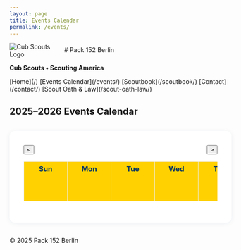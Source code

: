 ```yaml
---
layout: page
title: Events Calendar
permalink: /events/
---
```


<img src="/assets/cubscouts.webp" alt="Cub Scouts Logo" style="max-width:120px; vertical-align:middle;">
# Pack 152 Berlin

**Cub Scouts • Scouting America**

<nav>
[Home](/)
[Events Calendar](/events/)
[Scoutbook](/scoutbook/)
[Contact](/contact/)
[Scout Oath & Law](/scout-oath-law/)
</nav>

## 2025–2026 Events Calendar

<style>
.calendar-container {
    max-width: 700px;
    margin: 2rem auto;
    background: #fff;
    padding: 2rem;
    border-radius: 12px;
    box-shadow: 0 2px 12px rgba(0,51,102,0.07);
}
.calendar-nav {
    display: flex;
    justify-content: space-between;
    align-items: center;
    margin-bottom: 1rem;
}
.calendar-table {
    width: 100%;
    border-collapse: collapse;
    table-layout: fixed;
}
.calendar-table th, .calendar-table td {
    width: 14.28%;
    min-width: 90px;
    max-width: 120px;
    height: 90px;
    min-height: 90px;
    vertical-align: top;
    border: 1px solid #eee;
    padding: 6px 4px 4px 4px;
    position: relative;
    font-size: 0.97em;
    word-break: break-word;
}
.calendar-table th {
    background: #ffd100;
    color: #003366;
    font-weight: 700;
    font-size: 1rem;
}
.event-day {
    color: #0055a4;
    font-weight: bold;
    font-size: 1.1em;
    margin-right: 4px;
}
.event-list {
    margin: 0.5em 0 0 0;
    padding: 0;
    list-style: none;
    font-size: 0.93em;
}
.event-list li {
    background: #e6f0fa;
    color: #003366;
    border-radius: 6px;
    margin-bottom: 2px;
    padding: 2px 6px;
    font-size: 0.93em;
}
.calendar-table td.today {
    border: 2px solid #0055a4;
}
@media (max-width: 800px) {
    .calendar-table th, .calendar-table td {
        min-width: 60px;
        max-width: 80px;
        height: 70px;
        min-height: 70px;
        font-size: 0.85em;
    }
    .event-list li {
        font-size: 0.85em;
    }
}
</style>

<div class="calendar-container">
    <div class="calendar-nav">
        <button id="prevMonth" aria-label="Previous Month">&lt;</button>
        <span id="calendarMonth"></span>
        <button id="nextMonth" aria-label="Next Month">&gt;</button>
    </div>
    <table class="calendar-table">
        <thead>
            <tr>
                <th>Sun</th>
                <th>Mon</th>
                <th>Tue</th>
                <th>Wed</th>
                <th>Thu</th>
                <th>Fri</th>
                <th>Sat</th>
            </tr>
        </thead>
        <tbody id="calendarBody">
            <!-- Calendar will be rendered here -->
        </tbody>
    </table>
</div>

<script>
// --- Event Data ---
const events = [
    { date: "2025-09-02", desc: "Den Meeting", time: "4pm – 5pm", location: "JFKS Large Aula", detail: "Join us for our regular Den Meeting. Scouts will work on advancement while participating in fun activities and learn new skills. Parents are welcome to attend." },
    { date: "2025-09-16", desc: "Den Meeting", time: "4pm – 5pm", location: "JFKS Large Aula", detail: "Den Meeting. We'll work on advancement and enjoy team-building games." },
    { date: "2025-09-30", desc: "Den Meeting", time: "4pm – 5pm", location: "JFKS Large Aula", detail: "Den Meeting. We'll work on advancement and enjoy team-building games." },
    { date: "2025-10-14", desc: "Den Meeting", time: "4pm – 5pm", location: "JFKS Large Aula", detail: "Den Meeting. We'll be preparing for our upcoming campout. Parents, please attend for important info." },
    { date: "2025-11-04", desc: "Den Meeting", time: "4pm – 5pm", location: "JFKS Large Aula", detail: "Den Meeting. We'll work on advancement and discuss upcoming events. Parents are welcome." },
    { date: "2025-11-18", desc: "Den Meeting", time: "4pm – 5pm", location: "JFKS Large Aula", detail: "Den Meeting. We'll work on a service project for our community." },
    { date: "2025-12-02", desc: "Den Meeting", time: "4pm – 5pm", location: "JFKS Large Aula", detail: "Den Meeting. Holiday crafts and activities for all scouts." },
    { date: "2025-12-16", desc: "Den Meeting", time: "4pm – 5pm", location: "JFKS Large Aula", detail: "End-of-year Den Meeting. We'll celebrate our achievements and enjoy snacks together." },
    { date: "2026-01-06", desc: "Den Meeting", time: "4pm – 5pm", location: "JFKS Large Aula", detail: "First Den Meeting of the new year! We'll set goals and plan for upcoming adventures." },
    { date: "2026-01-20", desc: "Den Meeting", time: "4pm – 5pm", location: "JFKS Large Aula", detail: "Den Meeting. Focus on leadership and teamwork activities." },
    { date: "2026-02-10", desc: "Den Meeting", time: "4pm – 5pm", location: "JFKS Large Aula", detail: "Den Meeting. We'll prepare for the Pinewood Derby and work on car designs." },
    { date: "2026-02-24", desc: "Den Meeting", time: "4pm – 5pm", location: "JFKS Large Aula", detail: "Den Meeting. Final touches for Pinewood Derby cars and practice races." },
    { date: "2026-03-10", desc: "Den Meeting", time: "4pm – 5pm", location: "JFKS Large Aula", detail: "Den Meeting. We'll explore science experiments and STEM fun." },
    { date: "2026-03-24", desc: "Den Meeting", time: "4pm – 5pm", location: "JFKS Large Aula", detail: "Den Meeting. We'll explore science experiments and STEM fun." },
    { date: "2026-04-14", desc: "Den Meeting", time: "4pm – 5pm", location: "JFKS Large Aula", detail: "Den Meeting. Outdoor games and nature exploration (weather permitting)." },
    { date: "2026-04-28", desc: "Den Meeting", time: "4pm – 5pm", location: "JFKS Large Aula", detail: "Den Meeting. Preparing for the Roller Activity at Tempelhofer Feld." },
    { date: "2026-05-05", desc: "Den Meeting", time: "4pm – 5pm", location: "JFKS Large Aula", detail: "Den Meeting. We'll discuss summer plans and review scout skills." },
    { date: "2026-05-19", desc: "Den Meeting", time: "4pm – 5pm", location: "JFKS Large Aula", detail: "Den Meeting. End-of-year review and awards." },
    { date: "2026-06-02", desc: "Den Meeting", time: "4pm – 5pm", location: "JFKS Large Aula", detail: "Den Meeting. Outdoor fun and games to celebrate the end of the school year." },
    { date: "2026-06-16", desc: "Den Meeting", time: "4pm – 5pm", location: "JFKS Large Aula", detail: "Den Meeting. Summer kickoff and planning for camp." },
    { date: "2026-06-30", desc: "Den Meeting", time: "4pm – 5pm", location: "JFKS Large Aula", detail: "Den Meeting. Final meeting before summer break." },
    { date: "2025-08-19", desc: "Committee Meeting", time: "8pm – 10pm", location: "Virtual", detail: "Committee Meeting for parent volunteers . We'll discuss the upcoming scouting year and volunteer opportunities." },
    { date: "2025-09-09", desc: "Committee Meeting", time: "8pm – 10pm", location: "Virtual", detail: "Committee Meeting for parent volunteers and leaders. Planning for the Camping and fall events." },
    { date: "2025-10-07", desc: "Committee Meeting", time: "8pm – 10pm", location: "Virtual", detail: "Committee Meeting for parent volunteers and leaders. Review of September events and preparation for October activities." },
    { date: "2025-11-04", desc: "Committee Meeting", time: "8pm – 10pm", location: "Virtual", detail: "Committee Meeting for parent volunteers and leaders. We'll discuss upcoming events and planning." },
    { date: "2025-12-09", desc: "Committee Meeting", time: "8pm – 10pm", location: "Virtual", detail: "Committee Meeting for parent volunteers and leaders. Holiday planning and service project review." },
    { date: "2026-01-13", desc: "Committee Meeting", time: "8pm – 10pm", location: "Virtual", detail: "Committee Meeting for parent volunteers and leaders. New year planning and Pinewood Derby logistics." },
    { date: "2026-02-17", desc: "Committee Meeting", time: "8pm – 10pm", location: "Virtual", detail: "Committee Meeting for parent volunteers and leaders. Finalize details for the Pinewood Derby and spring events." },
    { date: "2026-03-10", desc: "Committee Meeting", time: "8pm – 10pm", location: "Virtual", detail: "Committee Meeting for parent volunteers and leaders. Planning for spring events and activities." },
    { date: "2026-04-21", desc: "Committee Meeting", time: "8pm – 10pm", location: "Virtual", detail: "Committee Meeting for parent volunteers and leaders. Campout and crossover ceremony planning." },
    { date: "2026-05-12", desc: "Committee Meeting", time: "8pm – 10pm", location: "Virtual", detail: "Committee Meeting for parent volunteers and leaders. End-of-year wrap-up and feedback." },
    { date: "2026-06-09", desc: "Committee Meeting", time: "8pm – 10pm", location: "Virtual", detail: "Committee Meeting for parent volunteers and leaders. Summer planning and volunteer appreciation." },
    { date: "2025-07-27", desc: "Lakeside Hiking with swimming and picnic", time: "TBD", location: "TBD", detail: "Join us for a day of hiking, swimming, and a picnic by the lake! Bring swimwear, sunscreen, and a packed lunch. <br><img src='https://images.unsplash.com/photo-1506744038136-46273834b3fb?auto=format&fit=crop&w=400&q=80' alt='Lakeside' style='max-width:100%;border-radius:8px;margin-top:8px;'>" },
    { date: "2025-09-03", desc: "Info Fair", time: "TBD", location: "TBD", detail: "Visit our booth at the JFKS Info Fair to learn more about Pack 152 and Cub Scouts. Open to all current and prospective member families of JFKS students." },
    { date: "2025-09-06", desc: "Open house", time: "2pm – 5pm", location: "Schönower Park next to JFK School, Zehlendorf", detail: "Open House for new and prospective scouts and families. Meet our leaders, learn about our program, and enjoy fun activities." },
    { date: "2025-09-19", desc: "Welcome back Campout (Day 1)", time: "From 5pm", location: "<a href=\"https://zev-berlin.com\" target=\"_blank\">Zeltlagerplatz Heiligensee</a>", detail: "Annual Welcome Back Campout begins! Enjoy camping, campfire songs, and outdoor games. <br>Location: Grunewald Forest. <br>Bring your tent and camping gear." },
    { date: "2025-09-20", desc: "Welcome back Campout (Day 2)", time: "All Day", location: "<a href=\"https://zev-berlin.com\" target=\"_blank\">Zeltlagerplatz Heiligensee</a>", detail: "Welcome Back Campout continues. More outdoor fun and activities." },
    { date: "2025-09-21", desc: "Welcome back Campout (Day 3)", time: "Until noon", location: "<a href=\"https://zev-berlin.com\" target=\"_blank\">Zeltlagerplatz Heiligensee</a>", detail: "Final day of the Welcome Back Campout. Pack up and say goodbye until next time!" },
    { date: "2025-10-03", desc: "Edelweiss Family campout (Day 1)", time: "See Event Link", location: "Camp Freedom, (Frankenkaserne) Munasiedlung Germany", detail: "Edelweiss District Family Campout. All Cub Scout Families welcome! <a href='https://scoutingevent.com/802-2025FALLEdelweissCubs' target='_blank'>Learn more</a>." },
    { date: "2025-10-04", desc: "Edelweiss Family campout (Day 2)", time: "See Event Link", location: "Camp Freedom, (Frankenkaserne) Munasiedlung Germany", detail: "Edelweiss District Family Campout. All Cub Scout Families welcome! <a href='https://scoutingevent.com/802-2025FALLEdelweissCubs' target='_blank'>Learn more</a>." },
    { date: "2025-10-05", desc: "Edelweiss Family campout (Day 3)", time: "See Event Link", location: "Camp Freedom, (Frankenkaserne) Munasiedlung Germany", detail: "Final day of the Edelweiss District Family Campout. <a href='https://scoutingevent.com/802-2025FALLEdelweissCubs' target='_blank'>Learn more</a>." },
    { date: "2025-10-11", desc: "Hiking/Mauerpark, Bernauer str", time: "TBD", location: "TBD", detail: "Pack hike at Mauerpark and Bernauer Straße. Bring comfortable shoes and a snack." },
    { date: "2025-10-17", desc: "JOTI (Day 1)", time: "TBD", location: "TBD", detail: "Jamboree on the Internet (JOTI) begins: Connect with scouts worldwide online! We'll have computers set up for chatting and games." },
    { date: "2025-10-18", desc: "JOTI (Day 2)", time: "TBD", location: "TBD", detail: "JOTI continues. More online activities and global connections." },
    { date: "2025-10-19", desc: "JOTI (Day 3)", time: "TBD", location: "TBD", detail: "Final day of JOTI. Share your experiences and say goodbye to new friends." },
    { date: "2025-11-16", desc: "Museum Visit", time: "TBD", location: "TBD", detail: "Pack visit to the German Museum of Technology. Explore hands-on exhibits and learn about science and engineering." },
    { date: "2025-12-06", desc: "Food Drive/Church service", time: "TBD", location: "TBD", detail: "Annual food drive and community service at the local church. Please bring non-perishable food items to donate." },
    { date: "2026-01-24", desc: "Pit Stop", time: "TBD", location: "TBD", detail: "Pinewood Derby Pit Stop: Final car checks and practice runs before the big race!" },
    { date: "2026-02-28", desc: "Pinewood Derby", time: "TBD", location: "TBD", detail: "Pinewood Derby Race Day! Bring your car and cheer on your fellow scouts. Prizes for speed and creativity." },
    { date: "2026-03-21", desc: "Futurium Visit", time: "TBD", location: "TBD", detail: "Pack trip to the Futurium museum. Discover the future of science and technology. <a href='https://futurium.de/en' target='_blank'>Futurium Website</a>." },
    { date: "2026-04-25", desc: "Roller Activity/Tempelhofer Feld", time: "TBD", location: "TBD", detail: "Roller skating and games at Tempelhofer Feld. Bring your skates or borrow a pair at the park." },
    { date: "2026-05-22", desc: "Annual Campout (Day 1)", time: "TBD", location: "TBD", detail: "Our biggest campout of the year begins! Three nights of camping, hiking, and fun. Families welcome." },
    { date: "2026-05-23", desc: "Annual Campout (Day 2)", time: "TBD", location: "TBD", detail: "Annual Campout continues. More outdoor fun and activities." },
    { date: "2026-05-24", desc: "Annual Campout (Day 3)", time: "TBD", location: "TBD", detail: "Annual Campout continues. Campfire and group games." },
    { date: "2026-05-25", desc: "Annual Campout (Day 4)", time: "TBD", location: "TBD", detail: "Final day of the Annual Campout. Pack up and say goodbye until next year!" },
    { date: "2026-06-13", desc: "Crossover Ceremony", time: "TBD", location: "TBD", detail: "Celebrate our scouts moving up to the next rank. Ceremony followed by a picnic and games." }
];

// --- Helper Functions ---
function parseEvents(events) {
    const map = {};
    for (const ev of events) {
        map[ev.date] = map[ev.date] || [];
        map[ev.date].push({
            desc: ev.desc,
            detail: ev.detail,
            time: ev.time,
            location: ev.location
        });
    }
    return map;
}

const eventMap = parseEvents(events);

// --- Modal Logic ---
function createModal() {
    let modal = document.getElementById('eventModal');
    if (!modal) {
        modal = document.createElement('div');
        modal.id = 'eventModal';
        modal.style.display = 'none';
        modal.innerHTML = `
            <div id="eventModalBg" style="position:fixed;top:0;left:0;width:100vw;height:100vh;background:rgba(0,51,102,0.25);z-index:1000;"></div>
            <div id="eventModalContent" style="position:fixed;top:50%;left:50%;transform:translate(-50%,-50%);background:#fff;padding:2rem 1.5rem;max-width:420px;width:90vw;border-radius:12px;box-shadow:0 4px 24px rgba(0,51,102,0.18);z-index:1001;">
                <button id="eventModalClose" style="position:absolute;top:10px;right:16px;background:none;border:none;font-size:1.5rem;color:#0055a4;cursor:pointer;">&times;</button>
                <div id="eventModalBody"></div>
            </div>
        `;
        document.body.appendChild(modal);
        document.getElementById('eventModalBg').onclick = closeModal;
        document.getElementById('eventModalClose').onclick = closeModal;
    }
    return modal;
}
function showModal(html) {
    const modal = createModal();
    document.getElementById('eventModalBody').innerHTML = html;
    modal.style.display = 'block';
}
function closeModal() {
    const modal = document.getElementById('eventModal');
    if (modal) modal.style.display = 'none';
}

// --- Calendar Rendering ---
const calendarBody = document.getElementById("calendarBody");
const calendarMonth = document.getElementById("calendarMonth");
let current = new Date();

function renderCalendar(year, month) {
    calendarBody.innerHTML = "";
    const firstDay = new Date(year, month, 1);
    const lastDay = new Date(year, month + 1, 0);
    const today = new Date();
    calendarMonth.textContent = firstDay.toLocaleString('default', { month: 'long', year: 'numeric' });

    let row = document.createElement("tr");
    for (let i = 0; i < firstDay.getDay(); i++) {
        row.appendChild(document.createElement("td"));
    }
    for (let date = 1; date <= lastDay.getDate(); date++) {
        if (row.children.length === 7) {
            calendarBody.appendChild(row);
            row = document.createElement("tr");
        }
        const cell = document.createElement("td");
        const iso = `${year}-${String(month+1).padStart(2,'0')}-${String(date).padStart(2,'0')}`;
        if (
            today.getFullYear() === year &&
            today.getMonth() === month &&
            today.getDate() === date
        ) {
            cell.classList.add("today");
        }
        // Event highlight
        if (eventMap[iso]) {
            const dayNum = document.createElement("span");
            dayNum.className = "event-day";
            dayNum.textContent = date;
            cell.appendChild(dayNum);

            const ul = document.createElement("ul");
            ul.className = "event-list";
            eventMap[iso].forEach((eventObj, idx) => {
                const li = document.createElement("li");
                li.textContent = eventObj.desc;
                li.style.cursor = "pointer";
                li.onclick = (e) => {
                    e.stopPropagation();
                    showModal(
                        `<h3 style="color:#0055a4;margin-top:0;">${eventObj.desc}</h3>
                        <div style="margin-bottom:0.5em;font-size:1.05em;color:#003366;">
                            <strong>Time:</strong> ${eventObj.time}<br>
                            <strong>Location:</strong> ${eventObj.location}
                        </div>
                        <div style="font-size:1.05em;color:#003366;">${eventObj.detail}</div>`
                    );
                };
                ul.appendChild(li);
            });
            cell.appendChild(ul);
            // Make the whole cell clickable for the first event
            cell.style.cursor = "pointer";
            cell.onclick = (e) => {
                if (e.target.tagName.toLowerCase() === 'li') return;
                const eventObj = eventMap[iso][0];
                showModal(
                    `<h3 style="color:#0055a4;margin-top:0;">${eventObj.desc}</h3>
                    <div style="margin-bottom:0.5em;font-size:1.05em;color:#003366;">
                        <strong>Time:</strong> ${eventObj.time}<br>
                        <strong>Location:</strong> ${eventObj.location}
                    </div>
                    <div style="font-size:1.05em;color:#003366;">${eventObj.detail}</div>`
                );
            };
        } else {
            cell.textContent = date;
        }
        row.appendChild(cell);
    }
    while (row.children.length < 7) {
        row.appendChild(document.createElement("td"));
    }
    calendarBody.appendChild(row);
}

// --- Navigation ---
function showMonth(offset) {
    current.setMonth(current.getMonth() + offset);
    renderCalendar(current.getFullYear(), current.getMonth());
}
document.getElementById("prevMonth").onclick = () => showMonth(-1);
document.getElementById("nextMonth").onclick = () => showMonth(1);

// --- Initial Render ---
renderCalendar(current.getFullYear(), current.getMonth());
</script>

<footer>
&copy; 2025 Pack 152 Berlin